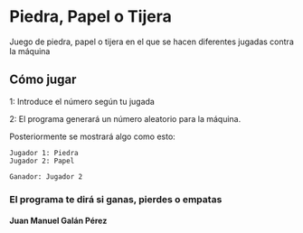 <h1>Piedra, Papel o Tijera</h1>
<p>Juego de piedra, papel o tijera en el que se hacen diferentes jugadas contra la máquina</p>

<h2>Cómo jugar</h2>
<p>1: Introduce el número según tu jugada</p>
<p>2: El programa generará un número aleatorio para la máquina.</p>
<p>Posteriormente se mostrará algo como esto:</p>

```
Jugador 1: Piedra
Jugador 2: Papel

Ganador: Jugador 2
```
<h3>El programa te dirá si ganas, pierdes o empatas</h3>

<h4>Juan Manuel Galán Pérez</h4>